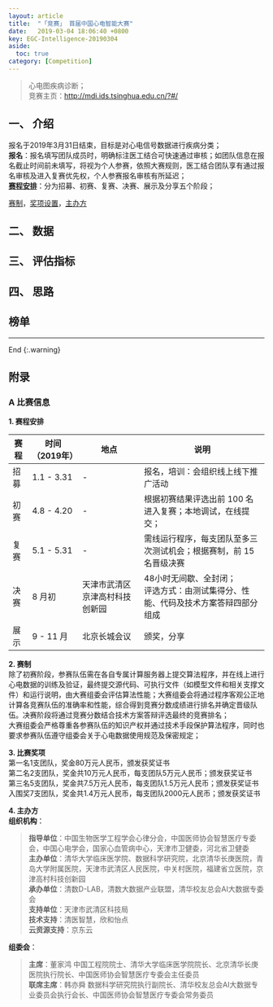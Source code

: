 ```yaml
---
layout: article
title:  "「竞赛」 首届中国心电智能大赛"
date:   2019-03-04 18:06:40 +0800
key: EGC-Intelligence-20190304
aside:
  toc: true
category: [Competition]
---
```


>心电图疾病诊断；    
竞赛主页：<http://mdi.ids.tsinghua.edu.cn/?#/>   



## 一、 介绍
报名于2019年3月31日结束，目标是对心电信号数据进行疾病分类；   
**报名**：报名填写团队成员时，明确标注医工结合可快速通过审核；如团队信息在报名截止时间前未填写，将视为个人参赛，依照大赛规则，医工结合团队享有通过报名审核及进入复赛优先权，个人参赛报名审核有所延迟；   
[**赛程安排**](#schedule)：分为招募、初赛、复赛、决赛、展示及分享五个阶段；  

[赛制](#rule)，[奖项设置](#awards)，[主办方](#organizers)   

## 二、 数据


## 三、 评估指标


## 四、 思路


## 榜单




-------------------  
 End
{:.warning}  


## 附录
### A 比赛信息  
<span id="schedule">**1. 赛程安排**</span>    

| 赛程 | 时间（2019年） | 地点 | 说明 |  
| --- | --- | --- |  --- |  
| 招募 | 1.1 - 3.31 | - | 报名，培训：会组织线上线下推广活动 |  
| 初赛 | 4.8 - 4.20 | - | 根据初赛结果评选出前 100 名进入复赛；本地调试，在线提交； |  
| 复赛 | 5.1 - 5.31 | - | 需线运行程序，每支团队至多三次测试机会；根据赛制，前 15 名晋级决赛 |   
| 决赛 | 8 月初 | 天津市武清区京津高村科技创新园 | 48小时无间歇、全封闭；<br>评选方式：由测试集得分、性能、代码及技术方案答辩四部分组成 |  
| 展示 | 9 - 11 月 | 北京长城会议 | 颁奖，分享 |


<span id="rule">**2. 赛制**</span>  
除了初赛阶段，参赛队伍需在各自专属计算服务器上提交算法程序，并在线上进行心电数据的训练及验证，最终提交源代码、可执行文件（如模型文件和相关支撑文件）和运行说明，由大赛组委会评估算法性能；大赛组委会将通过程序客观公正地计算各竞赛队伍的准确率和性能，综合得到竞赛分数成绩进行排名并确定晋级队伍。决赛阶段将通过竞赛分数结合技术方案答辩评选最终的竞赛排名；   
大赛组委会严格尊重各参赛队伍的知识产权并通过技术手段保护算法程序，同时也要求参赛队伍遵守组委会关于心电数据使用规范及保密规定；   

<span id="awards">**3. 比赛奖项**</span>  
第一名1支团队，奖金80万元人民币，颁发获奖证书  
第二名2支团队，奖金共10万元人民币，每支团队5万元人民币；颁发获奖证书  
第三名5支团队，奖金共7.5万元人民币，每支团队1.5万元人民币；颁发获奖证书  
入围奖7支团队，奖金共1.4万元人民币，每支团队2000元人民币；颁发获奖证书  

<span id="organizers">**4. 主办方**</span>  
**组织机构**：  
>**指导单位**：中国生物医学工程学会心律分会，中国医师协会智慧医疗专委会，中国心电学会，国家心血管病中心，天津市卫健委，河北省卫健委  
**主办单位**：清华大学临床医学院、数据科学研究院，北京清华长庚医院，青岛大学附属医院，天津市武清区人民医院，中关村医院，福建省立医院，京津高村科技创新园  
**承办单位**：清数D-LAB，清数大数据产业联盟，清华校友总会AI大数据专委会  
**支持单位**：天津市武清区科技局  
**技术支持**：清医智慧，欣和怡点  
**云资源支持**：京东云  

**组委会**：  
>**主席**：董家鸿 中国工程院院士、清华大学临床医学院院长、北京清华长庚医院执行院长、中国医师协会智慧医疗专委会主任委员  
**联席主席**：韩亦舜 数据科学研究院执行副院长、清华校友总会AI大数据专业委员会执行会长、中国医师协会智慧医疗专委会常务委员  
